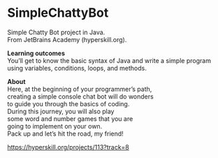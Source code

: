 # SimpleChattyBot
Simple Chatty Bot project in Java.<br> 
From JetBrains Academy (hyperskill.org).<br>

**Learning outcomes**<br>
You’ll get to know the basic syntax of Java and write a simple program using variables, conditions, loops, and methods.<br>

**About**<br>
Here, at the beginning of your programmer’s path, <br>
creating a simple console chat bot will do wonders <br>
to guide you through the basics of coding. <br>
During this journey, you will also play <br>
some word and number games that you are <br>
going to implement on your own. <br>
Pack up and let’s hit the road, my friend!<br>

https://hyperskill.org/projects/113?track=8
## 
